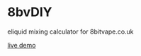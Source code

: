 # 8bvDIY

eliquid mixing calculator for 8bitvape.co.uk

[live demo](https://8bitvape.co.uk/?p=calc)
